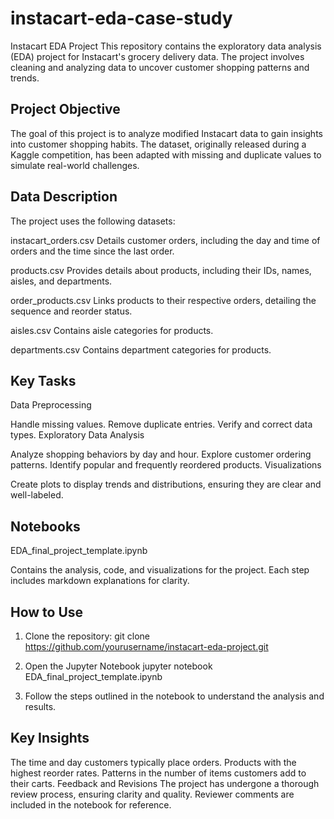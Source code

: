 # instacart-eda-case-study
Instacart EDA Project
This repository contains the exploratory data analysis (EDA) project for Instacart's grocery delivery data. The project involves cleaning and analyzing data to uncover customer shopping patterns and trends.

## Project Objective
The goal of this project is to analyze modified Instacart data to gain insights into customer shopping habits. The dataset, originally released during a Kaggle competition, has been adapted with missing and duplicate values to simulate real-world challenges.

## Data Description

The project uses the following datasets:

instacart_orders.csv
Details customer orders, including the day and time of orders and the time since the last order.

products.csv
Provides details about products, including their IDs, names, aisles, and departments.

order_products.csv
Links products to their respective orders, detailing the sequence and reorder status.

aisles.csv
Contains aisle categories for products.

departments.csv
Contains department categories for products.

## Key Tasks

Data Preprocessing

Handle missing values.
Remove duplicate entries.
Verify and correct data types.
Exploratory Data Analysis

Analyze shopping behaviors by day and hour.
Explore customer ordering patterns.
Identify popular and frequently reordered products.
Visualizations

Create plots to display trends and distributions, ensuring they are clear and well-labeled.

## Notebooks
EDA_final_project_template.ipynb

Contains the analysis, code, and visualizations for the project. Each step includes markdown explanations for clarity.

## How to Use

1. Clone the repository:
   git clone https://github.com/yourusername/instacart-eda-project.git

2. Open the Jupyter Notebook
     jupyter notebook EDA_final_project_template.ipynb

3. Follow the steps outlined in the notebook to understand the analysis and results.

## Key Insights

The time and day customers typically place orders.
Products with the highest reorder rates.
Patterns in the number of items customers add to their carts.
Feedback and Revisions
The project has undergone a thorough review process, ensuring clarity and quality. Reviewer comments are included in the notebook for reference.
